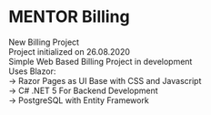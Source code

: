 # MENTOR Billing
New Billing Project \
Project initialized on 26.08.2020 \
Simple Web Based Billing Project in development \
Uses Blazor: \
-> Razor Pages as UI Base with CSS and Javascript \
-> C# .NET 5 For Backend Development \
-> PostgreSQL with Entity Framework
